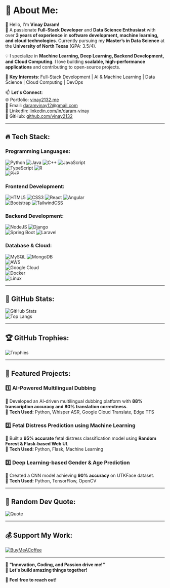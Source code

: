 # 💫 About Me:
👋 Hello, I'm **Vinay Daram!**  
🚀 A passionate **Full-Stack Developer** and **Data Science Enthusiast** with over **3 years of experience** in **software development, machine learning, and cloud technologies**. Currently pursuing my **Master’s in Data Science** at the **University of North Texas** (GPA: 3.5/4).  

💡 I specialize in **Machine Learning, Deep Learning, Backend Development, and Cloud Computing**. I love building **scalable, high-performance applications** and contributing to open-source projects.  

🎯 **Key Interests**: Full-Stack Development | AI & Machine Learning | Data Science | Cloud Computing | DevOps  

📫 **Let's Connect**:  
🌐 Portfolio: [vinay2132.me](https://vinay2132.me)  
📧 Email: daramvinay12@gmail.com  
💼 LinkedIn: [linkedin.com/in/daram-vinay](https://linkedin.com/in/daram-vinay)  
🐙 GitHub: [github.com/vinay2132](https://github.com/vinay2132)  

---

## 🔥 Tech Stack:

### Programming Languages:
![Python](https://img.shields.io/badge/Python-%233367A0.svg?style=for-the-badge&logo=python&logoColor=ffdd54) 
![Java](https://img.shields.io/badge/Java-%23ED8B00.svg?style=for-the-badge&logo=openjdk&logoColor=white) 
![C++](https://img.shields.io/badge/C%2B%2B-%2300599C.svg?style=for-the-badge&logo=c%2B%2B&logoColor=white) 
![JavaScript](https://img.shields.io/badge/javascript-%23323330.svg?style=for-the-badge&logo=javascript&logoColor=%23F7DF1E)  
![TypeScript](https://img.shields.io/badge/typescript-%23007ACC.svg?style=for-the-badge&logo=typescript&logoColor=white) 
![R](https://img.shields.io/badge/R-%23276DC3.svg?style=for-the-badge&logo=r&logoColor=white)  
![PHP](https://img.shields.io/badge/php-%23777BB4.svg?style=for-the-badge&logo=php&logoColor=white) 

### Frontend Development:
![HTML5](https://img.shields.io/badge/html5-%23E34F26.svg?style=for-the-badge&logo=html5&logoColor=white) 
![CSS3](https://img.shields.io/badge/css3-%231572B6.svg?style=for-the-badge&logo=css3&logoColor=white) 
![React](https://img.shields.io/badge/react-%2320232a.svg?style=for-the-badge&logo=react&logoColor=%2361DAFB) 
![Angular](https://img.shields.io/badge/angular-%23DD0031.svg?style=for-the-badge&logo=angular&logoColor=white)  
![Bootstrap](https://img.shields.io/badge/bootstrap-%238511FA.svg?style=for-the-badge&logo=bootstrap&logoColor=white) 
![TailwindCSS](https://img.shields.io/badge/tailwindcss-%2338B2AC.svg?style=for-the-badge&logo=tailwind-css&logoColor=white) 

### Backend Development:
![NodeJS](https://img.shields.io/badge/node.js-6DA55F?style=for-the-badge&logo=node.js&logoColor=white) 
![Django](https://img.shields.io/badge/Django-%23092E20.svg?style=for-the-badge&logo=django&logoColor=white)  
![Spring Boot](https://img.shields.io/badge/springboot-%236DB33F.svg?style=for-the-badge&logo=springboot&logoColor=white) 
![Laravel](https://img.shields.io/badge/laravel-%23FF2D20.svg?style=for-the-badge&logo=laravel&logoColor=white)  

### Database & Cloud:
![MySQL](https://img.shields.io/badge/mysql-%2300000f.svg?style=for-the-badge&logo=mysql&logoColor=white) 
![MongoDB](https://img.shields.io/badge/MongoDB-%234ea94b.svg?style=for-the-badge&logo=mongodb&logoColor=white)  
![AWS](https://img.shields.io/badge/AWS-%23FF9900.svg?style=for-the-badge&logo=amazon-aws&logoColor=white)  
![Google Cloud](https://img.shields.io/badge/GCP-%234285F4.svg?style=for-the-badge&logo=google-cloud&logoColor=white)  
![Docker](https://img.shields.io/badge/docker-%230db7ed.svg?style=for-the-badge&logo=docker&logoColor=white)  
![Linux](https://img.shields.io/badge/Linux-FCC624?style=for-the-badge&logo=linux&logoColor=black)  

---

## 🚀 GitHub Stats:
![GitHub Stats](https://github-readme-stats.vercel.app/api?username=vinay2132&theme=react&hide_border=false&include_all_commits=true&count_private=true)  
![Top Langs](https://github-readme-stats.vercel.app/api/top-langs/?username=vinay2132&theme=react&hide_border=false&include_all_commits=true&count_private=true&layout=compact)  

---

## 🏆 GitHub Trophies:
![Trophies](https://github-profile-trophy.vercel.app/?username=vinay2132&theme=dark_dimmed&no-frame=false&no-bg=true&margin-w=4)  

---

## 🎯 Featured Projects:
### 1️⃣ **AI-Powered Multilingual Dubbing**  
🔹 Developed an AI-driven multilingual dubbing platform with **88% transcription accuracy and 80% translation correctness**.  
🔹 **Tech Used:** Python, Whisper ASR, Google Cloud Translate, Edge TTS  

### 2️⃣ **Fetal Distress Prediction using Machine Learning**  
🔹 Built a **95% accurate** fetal distress classification model using **Random Forest & Flask-based Web UI**.  
🔹 **Tech Used:** Python, Flask, Machine Learning  

### 3️⃣ **Deep Learning-based Gender & Age Prediction**  
🔹 Created a CNN model achieving **90% accuracy** on UTKFace dataset.  
🔹 **Tech Used:** Python, TensorFlow, OpenCV  

---

## 📝 Random Dev Quote:
![Quote](https://quotes-github-readme.vercel.app/api?type=horizontal&theme=radical)  

---

## 💰 Support My Work:
[![BuyMeACoffee](https://img.shields.io/badge/Buy%20Me%20a%20Coffee-ffdd00?style=for-the-badge&logo=buy-me-a-coffee&logoColor=black)](https://www.buymeacoffee.com/vinay2132)  

---

🔹 **"Innovation, Coding, and Passion drive me!"**  
🔹 **Let's build amazing things together!**  

🚀 **Feel free to reach out!**  
